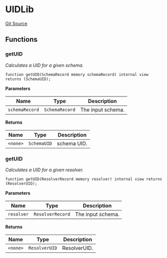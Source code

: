 # UIDLib
[Git Source](https://github.com/rhinestonewtf/registry/blob/350cdd9001705a91cd42a82c8ee3e0cd055714e5/src/lib/Helpers.sol)


## Functions
### getUID

*Calculates a UID for a given schema.*


```solidity
function getUID(SchemaRecord memory schemaRecord) internal view returns (SchemaUID);
```
**Parameters**

|Name|Type|Description|
|----|----|-----------|
|`schemaRecord`|`SchemaRecord`|The input schema.|

**Returns**

|Name|Type|Description|
|----|----|-----------|
|`<none>`|`SchemaUID`|schema UID.|


### getUID

*Calculates a UID for a given resolver.*


```solidity
function getUID(ResolverRecord memory resolver) internal view returns (ResolverUID);
```
**Parameters**

|Name|Type|Description|
|----|----|-----------|
|`resolver`|`ResolverRecord`|The input schema.|

**Returns**

|Name|Type|Description|
|----|----|-----------|
|`<none>`|`ResolverUID`|ResolverUID.|


